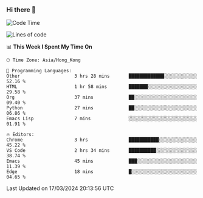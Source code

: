 ### Hi there 👋

<!--
**nicehiro/nicehiro** is a ✨ _special_ ✨ repository because its `README.md` (this file) appears on your GitHub profile.

Here are some ideas to get you started:

- 🔭 I’m currently working on ...
- 🌱 I’m currently learning ...
- 👯 I’m looking to collaborate on ...
- 🤔 I’m looking for help with ...
- 💬 Ask me about ...
- 📫 How to reach me: ...
- 😄 Pronouns: ...
- ⚡ Fun fact: ...
-->

<!--START_SECTION:waka-->
![Code Time](http://img.shields.io/badge/Code%20Time-287%20hrs%2049%20mins-blue)

![Lines of code](https://img.shields.io/badge/From%20Hello%20World%20I%27ve%20Written-2.6%20million%20lines%20of%20code-blue)

📊 **This Week I Spent My Time On** 

```text
🕑︎ Time Zone: Asia/Hong_Kong

💬 Programming Languages: 
Other                    3 hrs 28 mins       █████████████░░░░░░░░░░░░   52.16 % 
HTML                     1 hr 58 mins        ███████░░░░░░░░░░░░░░░░░░   29.58 % 
Org                      37 mins             ██░░░░░░░░░░░░░░░░░░░░░░░   09.40 % 
Python                   27 mins             ██░░░░░░░░░░░░░░░░░░░░░░░   06.86 % 
Emacs Lisp               7 mins              ░░░░░░░░░░░░░░░░░░░░░░░░░   01.91 % 

🔥 Editors: 
Chrome                   3 hrs               ███████████░░░░░░░░░░░░░░   45.22 % 
VS Code                  2 hrs 34 mins       ██████████░░░░░░░░░░░░░░░   38.74 % 
Emacs                    45 mins             ███░░░░░░░░░░░░░░░░░░░░░░   11.39 % 
Edge                     18 mins             █░░░░░░░░░░░░░░░░░░░░░░░░   04.65 % 
```


 Last Updated on 17/03/2024 20:13:56 UTC
<!--END_SECTION:waka-->
